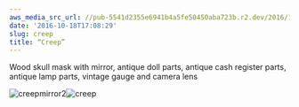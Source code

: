 ```yaml
---
aws_media_src_url: //pub-5541d2355e6941b4a5fe50450aba723b.r2.dev/2016/10/creepmirror2.jpg
date: '2016-10-18T17:08:29'
slug: creep
title: “Creep”
---
```


 Wood skull mask with mirror, antique doll parts, antique cash register parts, antique lamp parts, vintage gauge and camera lens

 ![creepmirror2](//pub-5541d2355e6941b4a5fe50450aba723b.r2.dev/2016/10/creepmirror2.jpg?w=602)![creep](//pub-5541d2355e6941b4a5fe50450aba723b.r2.dev/2016/10/creep.jpg?w=602)